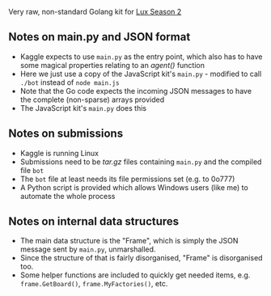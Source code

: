 Very raw, non-standard Golang kit for [Lux Season 2](https://github.com/Lux-AI-Challenge/Lux-Design-S2)

## Notes on main.py and JSON format

* Kaggle expects to use `main.py` as the entry point, which also has to have some magical properties relating to an *agent()* function
* Here we just use a copy of the JavaScript kit's `main.py` - modified to call `./bot` instead of `node main.js`
* Note that the Go code expects the incoming JSON messages to have the complete (non-sparse) arrays provided
* The JavaScript kit's `main.py` does this

## Notes on submissions

* Kaggle is running Linux
* Submissions need to be *tar.gz* files containing `main.py` and the compiled file `bot`
* The `bot` file at least needs its file permissions set (e.g. to 0o777)
* A Python script is provided which allows Windows users (like me) to automate the whole process

## Notes on internal data structures

* The main data structure is the "Frame", which is simply the JSON message sent by `main.py`, unmarshalled.
* Since the structure of that is fairly disorganised, "Frame" is disorganised too.
* Some helper functions are included to quickly get needed items, e.g. `frame.GetBoard()`, `frame.MyFactories()`, etc.
